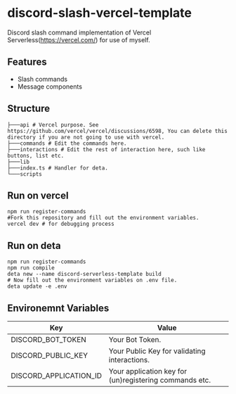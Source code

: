 # discord-slash-vercel-template
Discord slash command implementation of Vercel Serverless(https://vercel.com/) for use of myself.

## Features
- Slash commands
- Message components

## Structure
```
├───api # Vercel purpose. See https://github.com/vercel/vercel/discussions/6598, You can delete this directory if you are not going to use with vercel.
├───commands # Edit the commands here.
├───interactions # Edit the rest of interaction here, such like buttons, list etc.
├───lib
├───index.ts # Handler for deta.
└───scripts
```

## Run on vercel
```
npm run register-commands
#Fork this repository and fill out the environment variables.
vercel dev # for debugging process
```

## Run on deta
```
npm run register-commands
npm run compile
deta new --name discord-serverless-template build
# Now fill out the environment variables on .env file.
deta update -e .env
```

## Environemnt Variables
| Key                    | Value                                                  |
|------------------------|--------------------------------------------------------|
| DISCORD_BOT_TOKEN      | Your Bot Token.                                        |
| DISCORD_PUBLIC_KEY     | Your Public Key for validating interactions.           |
| DISCORD_APPLICATION_ID | Your application key for (un)registering commands etc. |
